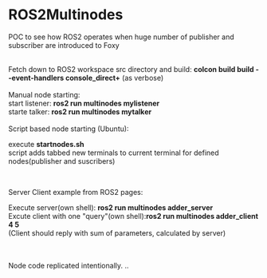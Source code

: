 # ROS2Multinodes
POC to see how ROS2 operates when huge number of publisher and subscriber are introduced to Foxy

<br>
Fetch down to ROS2 workspace src directory and build: <b>colcon build  build --event-handlers console_direct+</b>  (as verbose)  <br>
<br>
Manual node starting:<br>
start listener: <b>ros2 run multinodes mylistener</b><br>
starte talker: <b>ros2 run multinodes mytalker</b> <br>
 
 <br>
  Script based node starting (Ubuntu):
 
 execute **startnodes.sh**<br>
 script adds tabbed new terminals to current terminal for defined nodes(publisher and suscribers)
 
 <br>
 
 Server Client example from ROS2 pages:<br>
 
 Execute server(own shell): <b>ros2 run multinodes adder_server</b><br>
 Excute client with one "query"(own shell):<b>ros2 run multinodes adder_client 4 5</b><br>
 (Client should reply with sum of parameters, calculated by server)<br>
 
 
 <br>
 <br>
 Node code replicated intentionally. ..
 